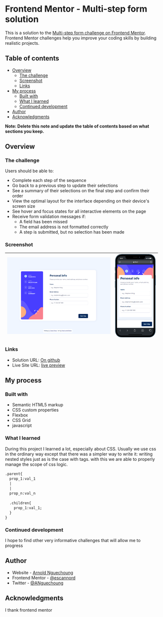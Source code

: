 # Frontend Mentor - Multi-step form solution

This is a solution to the [Multi-step form challenge on Frontend Mentor](https://www.frontendmentor.io/challenges/multistep-form-YVAnSdqQBJ). Frontend Mentor challenges help you improve your coding skills by building realistic projects. 

## Table of contents

- [Overview](#overview)
  - [The challenge](#the-challenge)
  - [Screenshot](#screenshot)
  - [Links](#links)
- [My process](#my-process)
  - [Built with](#built-with)
  - [What I learned](#what-i-learned)
  - [Continued development](#continued-development)
- [Author](#author)
- [Acknowledgments](#acknowledgments)

**Note: Delete this note and update the table of contents based on what sections you keep.**

## Overview

### The challenge

Users should be able to:

- Complete each step of the sequence
- Go back to a previous step to update their selections
- See a summary of their selections on the final step and confirm their order
- View the optimal layout for the interface depending on their device's screen size
- See hover and focus states for all interactive elements on the page
- Receive form validation messages if:
  - A field has been missed
  - The email address is not formatted correctly
  - A step is submitted, but no selection has been made

### Screenshot

| ![Image](design/screenshot.png) | ![alt text](design/screenshot-mobile.png) |
|:----------------------:|:----------------------:|

### Links

- Solution URL: [On github](https://your-solution-url.com)
- Live Site URL: [live preview](https://your-live-site-url.com)

## My process

### Built with

- Semantic HTML5 markup
- CSS custom properties
- Flexbox
- CSS Grid
- javascript



### What I learned

During this project I learned a lot, especially about CSS.
Usually we use css in the ordinary way except that there was a simpler way to write it: writing nested styles just as is the case with tags.
with this we are able to properly manage the scope of css logic.

````Css:
.parent{
  prop_1:val_1
  |
  |
  prop_n:val_n

  .children{
    prop_1:val_1;
  }
}
````

### Continued development

I hope to find other very informative challenges that will allow me to progress


## Author

- Website - [Arnold Nguechoung](https://github.com/escannord)
- Frontend Mentor - [@escannord](https://www.frontendmentor.io/profile/escannord)
- Twitter - [@ANguechoung](https://x.com/ANguechoung)


## Acknowledgments

I thank frontend mentor

